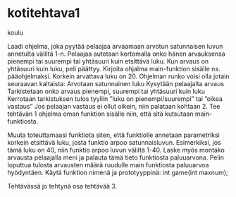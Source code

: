 # kotitehtava1
koulu

Laadi ohjelma, joka pyytää pelaajaa arvaamaan arvotun satunnaisen luvun annetulta väliltä 1-n. Pelaajaa autetaan kertomalla onko hänen arvauksensa pienempi tai suurempi tai yhtäsuuri kuin etsittävä luku. Kun arvaus on yhtäsuuri kuin luku, peli päättyy.
Kirjoita ohjalma main-funktion sisälle ns. pääohjelmaksi. Korkein arvattava luku on 20. Ohjelman runko voisi olla jotain seuraavan kaltaista:
Arvotaan satunnainen luku
Kysytään pelaajalta arvaus
Tarkistetaan onko arvaus pienempi, suurempi tai yhtäsuuri kuin luku
Kerrotaan tarkistuksen tulos tyyliin ”luku on pienempi/suurempi” tai ”oikea vastaus”
Jos pelaajan vastaus ei ollut oikein, niin palataan kohtaan 2.
Tee tehtävän 1 ohjelma oman funktion sisälle niin, että sitä kutsutaan main-funktiosta.

Muuta toteuttamaasi funktiota siten, että funktiolle annetaan parametriksi korkein etsittävä luku, josta funktio arpoo satunnaisluvun. Esimerkiksi, jos tämä luku on 40, niin funktio arpoo luvun väliltä 1-40. Laske myös montako arvausta pelaajalla meni ja palauta tämä tieto funktiosta paluuarvona. Pelin loputtua tulosta arvausten määrä ruudulle main funktiosta paluuarvoa hyödyntäen. Käytä funktion nimenä ja prototyyppinä: int game(int maxnum);


Tehtävässä jo tehtynä osa tehtävää 3.
